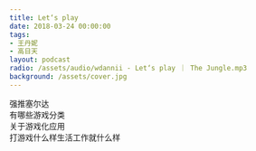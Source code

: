 ```yaml
---
title: Let‘s play
date: 2018-03-24 00:00:00
tags:
- 王丹妮
- 高日天
layout: podcast
radio: /assets/audio/wdannii - Let‘s play ｜ The Jungle.mp3
background: /assets/cover.jpg
---
```

强推塞尔达  
有哪些游戏分类  
关于游戏化应用  
打游戏什么样生活工作就什么样
